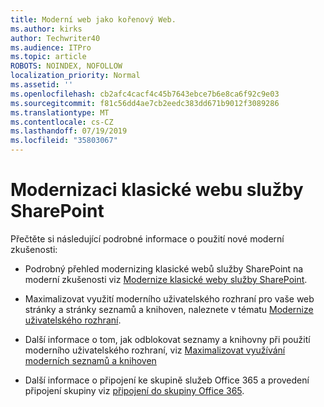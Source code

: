 ```yaml
---
title: Moderní web jako kořenový Web.
ms.author: kirks
author: Techwriter40
ms.audience: ITPro
ms.topic: article
ROBOTS: NOINDEX, NOFOLLOW
localization_priority: Normal
ms.assetid: ''
ms.openlocfilehash: cb2afc4cacf4c45b7643ebce7b6e8ca6f92c9e03
ms.sourcegitcommit: f81c56dd4ae7cb2eedc383dd671b9012f3089286
ms.translationtype: MT
ms.contentlocale: cs-CZ
ms.lasthandoff: 07/19/2019
ms.locfileid: "35803067"
---
```

# <a name="modernize-your-classic-sharepoint-site"></a>Modernizaci klasické webu služby SharePoint

Přečtěte si následující podrobné informace o použití nové moderní zkušenosti:

- Podrobný přehled modernizing klasické webů služby SharePoint na moderní zkušenosti viz [Modernize klasické weby služby SharePoint](https://docs.microsoft.com/sharepoint/dev/transform/modernize-classic-sites).

- Maximalizovat využití moderního uživatelského rozhraní pro vaše web stránky a stránky seznamů a knihoven, naleznete v tématu [Modernize uživatelského rozhraní](https://docs.microsoft.com/sharepoint/dev/transform/modernize-userinterface). 

- Další informace o tom, jak odblokovat seznamy a knihovny při použití moderního uživatelského rozhraní, viz [Maximalizovat využívání moderních seznamů a knihoven](https://docs.microsoft.com/sharepoint/dev/transform/modernize-userinterface-lists-and-libraries)

- Další informace o připojení ke skupině služeb Office 365 a provedení připojení skupiny viz [připojení do skupiny Office 365](https://docs.microsoft.com/sharepoint/dev/transform/modernize-connect-to-office365-group).
